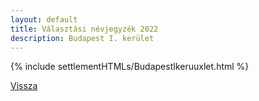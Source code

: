 ```yaml
---
layout: default
title: Választási névjegyzék 2022
description: Budapest I. kerület
---
```


{% include settlementHTMLs/BudapestIkeruuxlet.html %}

[Vissza](./)